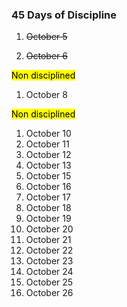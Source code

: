 ### 45 Days of Discipline

1. <del>October 5</del>

2. <del>October 6</del>

<mark>Non disciplined</mark>

1. October 8

<mark>Non disciplined</mark>

1. October 10
2. October 11
3. October 12
4. October 13
5. October 15
6. October 16
7. October 17
8. October 18
9. October 19
10. October 20
12. October 21
13. October 22
14. October 23
15. October 24
16. October 25
17. October 26

